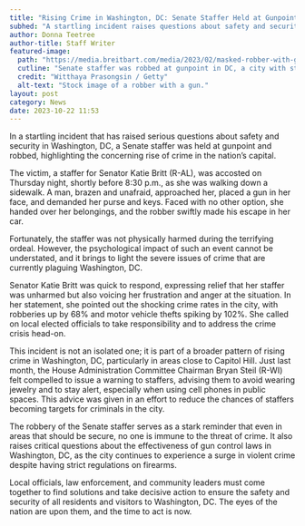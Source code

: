 ```yaml
---
title: "Rising Crime in Washington, DC: Senate Staffer Held at Gunpoint"
subhed: "A startling incident raises questions about safety and security in the nation’s capital."
author: Donna Teetree
author-title: Staff Writer
featured-image: 
  path: "https://media.breitbart.com/media/2023/02/masked-robber-with-gun-640x480.jpg"
  cutline: "Senate staffer was robbed at gunpoint in DC, a city with strict gun control."
  credit: "Witthaya Prasongsin / Getty"
  alt-text: "Stock image of a robber with a gun."
layout: post
category: News
date: 2023-10-22 11:53
---
```


In a startling incident that has raised serious questions about safety and security in Washington, DC, a Senate staffer was held at gunpoint and robbed, highlighting the concerning rise of crime in the nation’s capital.

The victim, a staffer for Senator Katie Britt (R-AL), was accosted on Thursday night, shortly before 8:30 p.m., as she was walking down a sidewalk. A man, brazen and unafraid, approached her, placed a gun in her face, and demanded her purse and keys. Faced with no other option, she handed over her belongings, and the robber swiftly made his escape in her car.

Fortunately, the staffer was not physically harmed during the terrifying ordeal. However, the psychological impact of such an event cannot be understated, and it brings to light the severe issues of crime that are currently plaguing Washington, DC.

Senator Katie Britt was quick to respond, expressing relief that her staffer was unharmed but also voicing her frustration and anger at the situation. In her statement, she pointed out the shocking crime rates in the city, with robberies up by 68% and motor vehicle thefts spiking by 102%. She called on local elected officials to take responsibility and to address the crime crisis head-on.

This incident is not an isolated one; it is part of a broader pattern of rising crime in Washington, DC, particularly in areas close to Capitol Hill. Just last month, the House Administration Committee Chairman Bryan Steil (R-WI) felt compelled to issue a warning to staffers, advising them to avoid wearing jewelry and to stay alert, especially when using cell phones in public spaces. This advice was given in an effort to reduce the chances of staffers becoming targets for criminals in the city.

The robbery of the Senate staffer serves as a stark reminder that even in areas that should be secure, no one is immune to the threat of crime. It also raises critical questions about the effectiveness of gun control laws in Washington, DC, as the city continues to experience a surge in violent crime despite having strict regulations on firearms.

Local officials, law enforcement, and community leaders must come together to find solutions and take decisive action to ensure the safety and security of all residents and visitors to Washington, DC. The eyes of the nation are upon them, and the time to act is now.
